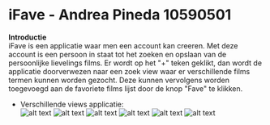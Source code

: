
# iFave - Andrea Pineda 10590501

**Introductie** <br>
iFave is een applicatie waar men een account kan creeren. 
Met deze account is een persoon in staat tot het zoeken en opslaan van de persoonlijke lievelings films.
Er wordt op het "+" teken geklikt, dan wordt de applicatie doorverwezen naar een zoek view waar er verschillende films termen kunnen worden gezocht.
Deze kunnen vervolgens worden toegevoegd aan de favoriete films lijst door de knop "Fave" te klikken.

* Verschillende views applicatie: <br>
![alt text](https://github.com/andreapinedac/iFave/blob/master/Screenshot%202017-12-15%2017.57.28.png)
![alt text](https://github.com/andreapinedac/iFave/blob/master/Screenshot%202017-12-15%2017.56.31.png)
![alt text](https://github.com/andreapinedac/iFave/blob/master/Screenshot%202017-12-15%2017.56.44.png)
![alt text](https://github.com/andreapinedac/iFave/blob/master/Screenshot%202017-12-15%2017.57.03.png)
![alt text](https://github.com/andreapinedac/iFave/blob/master/Screenshot%202017-12-15%2017.57.12.png)
![alt text](https://github.com/andreapinedac/iFave/blob/master/Screenshot%202017-12-15%2017.57.20.png)
